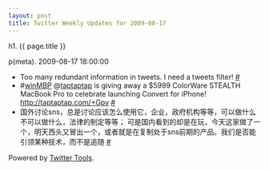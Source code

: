 ```yaml
---
layout: post
title: Twitter Weekly Updates for 2009-08-17
---
```


h1. {{ page.title }} 

p(meta). 2009-08-17 18:00:00

<ul class="aktt_tweet_digest">
	<li>Too many redundant information in tweets. I need a tweets filter! <a href="http://twitter.com/Joshua_C/statuses/3344346039">#</a></li>
	<li>#<a href="http://search.twitter.com/search?q=%23winMBP">winMBP</a> @<a href="http://twitter.com/taptaptap">taptaptap</a> is giving away a $5999 ColorWare STEALTH MacBook Pro to celebrate launching Convert for iPhone! <a href="http://taptaptap.com/+Gpv" rel="nofollow">http://taptaptap.com/+Gpv</a> <a href="http://twitter.com/Joshua_C/statuses/3302096894">#</a></li>
	<li>国外讨论sns，总是讨论应该怎么使用它，企业，政府机构等等，可以做什么不可以做什么，法律的制定等等； 可是国内看到的却是在玩，今天这家做了一个，明天西头又冒出一个，或者就是在复制处于sns前期的产品。我们是否能引领某种技术，而不是追随 <a href="http://twitter.com/Joshua_C/statuses/3264341988">#</a></li>
</ul>
<p class="aktt_credit">Powered by <a href="http://alexking.org/projects/wordpress">Twitter Tools</a>.</p>